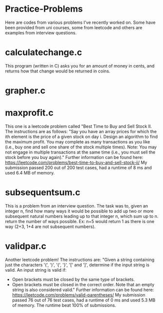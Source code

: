 # Practice-Problems

Here are codes from various problems I've recently worked on. Some have been provided from uni courses, some from leetcode and others are examples from interview questions.

# calculatechange.c 
This program (written in C) asks you for an amount of money in cents, and returns how that change would be returned in coins.

# grapher.c

# maxprofit.c
This one is a leetcode problem called "Best Time to Buy and Sell Stock II. The instructions are as follows: "Say you have an array prices for which the ith element is the price of a given stock on day i. Design an algorithm to find the maximum profit. You may complete as many transactions as you like (i.e., buy one and sell one share of the stock multiple times). Note: You may not engage in multiple transactions at the same time (i.e., you must sell the stock before you buy again)." Further information can be found here: https://leetcode.com/problems/best-time-to-buy-and-sell-stock-ii/
My submission passed 200 out of 200 test cases, had a runtime of 8 ms and used 6.4 MB of memory. 

# subsequentsum.c
This is a problem from an interview question. The task was to, given an integer n, find how many ways it would be possible to add up two or more subsequent natural numbers leading up to that integer n, which sum up to n. return the number of ways possible.
Ex: n=5 would return 1 as there is one way (2+3, 1+4 are not subsequent numbers). 

# validpar.c
Another leetcode problem! The instructions are:
"Given a string containing just the characters '(', ')', '{', '}', '[' and ']', determine if the input string is valid. An input string is valid if:
- Open brackets must be closed by the same type of brackets.
- Open brackets must be closed in the correct order.
Note that an empty string is also considered valid." 
Further information can be found here: https://leetcode.com/problems/valid-parentheses/
My submission passed 76 out of 76 test cases, had a runtime of 0 ms and used 5.3 MB of memory. The runtime beat 100% of submissions. 

